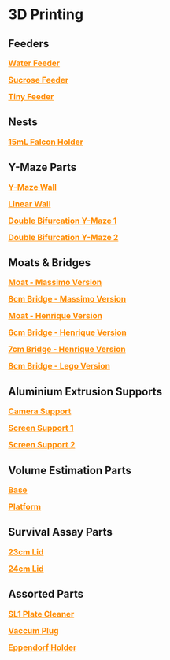# 3D Printing
## Feeders

<font size = "+0"> <b> <a href = "../../content/3D_Parts/water_feeder.stl" download = "water_feeder.stl" style = "color: DarkOrange" > Water Feeder </a> </b> </font>

<font size = "+0"> <b> <a href = "../../3D_Parts/sucrose_feeder.stl" download = "sucrose_feeder.stl" style = "color: DarkOrange" > Sucrose Feeder </a> </b> </font>

<font size = "+0"> <b> <a href = "../../3D_Parts/tiny_feeder.stl" download = "tiny_feeder.stl" style = "color: DarkOrange" > Tiny Feeder </a> </b> </font>

## Nests

<font size = "+0"> <b> <a href = "../../3D_Parts/nest_tube_holder.stl" download = "nest_tube_holder.stl" style = "color: DarkOrange" > 15mL Falcon Holder </a> </b> </font>

## Y-Maze Parts

<font size = "+0"> <b> <a href = "../../3D_Parts/y_maze_wall.stl" download = "y_maze_wall.stl" style = "color: DarkOrange" > Y-Maze Wall </a> </b> </font>

<font size = "+0"> <b> <a href = "../../3D_Parts/linear_wall.stl" download = "linear_wall.stl" style = "color: DarkOrange" > Linear Wall </a> </b> </font>

<font size = "+0"> <b> <a href = "../../3D_Parts/double_y_maze_1.stl" download = "double_y_maze_1.stl" style = "color: DarkOrange" > Double Bifurcation Y-Maze 1 </a> </b> </font>

<font size = "+0"> <b> <a href = "../../3D_Parts/double_y_maze_2.stl" download = "double_y_maze_2.stl" style = "color: DarkOrange" > Double Bifurcation Y-Maze 2 </a> </b> </font>

## Moats & Bridges

<font size = "+0"> <b> <a href = "../../3D_Parts/moat_vM.stl" download = "moat_vM.stl" style = "color: DarkOrange" > Moat - Massimo Version </a> </b> </font>

<font size = "+0"> <b> <a href = "../../3D_Parts/8cm_bridge_vM.stl" download = "8cm_bridge_vM.stl" style = "color: DarkOrange" > 8cm Bridge - Massimo Version </a> </b> </font>

<font size = "+0"> <b> <a href = "../../3D_Parts/moat_vH.stl" download = "moat_vH.stl" style = "color: DarkOrange" > Moat - Henrique Version </a> </b> </font>

<font size = "+0"> <b> <a href = "../../3D_Parts/6cm_bridge_vH.stl" download = "6cm_bridge_vH.stl" style = "color: DarkOrange" > 6cm Bridge - Henrique Version </a> </b> </font>

<font size = "+0"> <b> <a href = "../../3D_Parts/7cm_bridge_vH.stl" download = "7cm_bridge_vH.stl" style = "color: DarkOrange" > 7cm Bridge - Henrique Version </a> </b> </font>

<font size = "+0"> <b> <a href = "../../3D_Parts/8cm_bridge_lego.stl" download = "8cm_bridge_lego.stl" style = "color: DarkOrange" > 8cm Bridge - Lego Version </a> </b> </font>

## Aluminium Extrusion Supports

<font size = "+0"> <b> <a href = "../../3D_Parts/alu_profile_camera_support_4.0.stl" download = "alu_profile_camera_support.stl" style = "color: DarkOrange" > Camera Support </a> </b> </font>

<font size = "+0"> <b> <a href = "../../3D_Parts/alu_profile_screen_support_half_1.stl" download = "alu_profile_screen_support_half_1.stl" style = "color: DarkOrange" > Screen Support 1 </a> </b> </font>

<font size = "+0"> <b> <a href = "../../3D_Parts/alu_profile_screen_support_half_2.stl" download = "alu_profile_screen_support_half_2.stl" style = "color: DarkOrange" > Screen Support 2 </a> </b> </font>

## Volume Estimation Parts

<font size = "+0"> <b> <a href = "../../3D_Parts/volume_estimation_base.stl" download = "volume_estimation_base.stl" style = "color: DarkOrange" > Base </a> </b> </font>

<font size = "+0"> <b> <a href = "../../3D_Parts/volume_estimation_platform.stl" download = "volume_estimation_platform.stl" style = "color: DarkOrange" > Platform </a> </b> </font>

## Survival Assay Parts

<font size = "+0"> <b> <a href = "../../3D_Parts/cell_culture_lid_23cm.stl" download = "cell_culture_lid_23cm.stl" style = "color: DarkOrange" > 23cm Lid </a> </b> </font>

<font size = "+0"> <b> <a href = "../../3D_Parts/cell_culture_lid_24cm.stl" download = "cell_culture_lid_24cm.stl" style = "color: DarkOrange" > 24cm Lid </a> </b> </font>

## Assorted Parts

<font size = "+0"> <b> <a href = "../../3D_Parts/plate_cleaner.sl1" download = "plate_cleaner.sl1" style = "color: DarkOrange" > SL1 Plate Cleaner </a> </b> </font>

<font size = "+0"> <b> <a href = "../../3D_Parts/vaccum_plug.stl" download = "vaccum_plug.stl" style = "color: DarkOrange" > Vaccum Plug </a> </b> </font>

<font size = "+0"> <b> <a href = "../../3D_Parts/epi_holder.stl" download = "epi_holder.stl" style = "color: DarkOrange" > Eppendorf Holder </a> </b> </font>